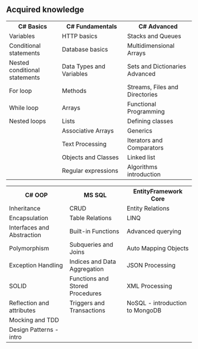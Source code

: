 
<h2>Acquired knowledge</h2>
<table>
  <tr>
    <th>C# Basics</th>
    <th>C# Fundamentals</th>
    <th>C# Advanced</th>
  </tr>
  <tr>
    <td>Variables</td>
    <td>HTTP basics</td>
    <td>Stacks and Queues</td>
  </tr>
  <tr>
    <td>Conditional statements</td>
    <td>Database basics</td>
    <td>Multidimensional Arrays</td>
  </tr>
  <tr>
    <td>Nested conditional statements</td>
    <td>Data Types and Variables&nbsp;&nbsp;&nbsp;&nbsp;&nbsp;&nbsp;&nbsp;&nbsp;&nbsp;&nbsp;&nbsp;&nbsp;&nbsp;</td>
    <td>Sets and Dictionaries Advanced&nbsp;&nbsp;&nbsp;&nbsp;&nbsp;</td>
  </tr>
  <tr>
    <td>For loop</td>
    <td>Methods</td>
    <td>Streams, Files and Directories</td>
  </tr>
  <tr>
    <td>While loop</td>
    <td>Arrays</td>
    <td>Functional Programming</td>
  </tr>
  <tr>
    <td>Nested loops</td>
    <td>Lists</td>
    <td>Defining classes</td>
  </tr>
  <tr>
    <td></td>
    <td>Associative Arrays</td>
    <td>Generics</td>
  </tr>
  <tr>
    <td></td>
    <td>Text Processing</td>
    <td>Iterators and Comparators</td>
  </tr>
  <tr>
    <td></td>
    <td>Objects and Classes</td>
    <td>Linked list</td>
  </tr>
  <tr>
    <td></td>
    <td>Regular expressions</td>
    <td>Algorithms introduction</td>
  </tr>
</table>

<table>
  <tr>
    <th>C# OOP</th>
    <th>MS SQL</th>
    <th>EntityFramework Core</th>
  </tr>
  <tr>
    <td>Inheritance</td>
    <td>CRUD</td>
    <td>Entity Relations</td>
  </tr>
  <tr>
    <td>Encapsulation</td>
    <td>Table Relations</td>
    <td>LINQ</td>
  </tr>
  <tr>
    <td>Interfaces and Abstraction&nbsp;&nbsp;&nbsp;&nbsp;&nbsp;&nbsp;&nbsp;</td>
    <td>Built-in Functions</td>
    <td>Advanced querying</td>
  </tr>
  <tr>
    <td>Polymorphism</td>
    <td>Subqueries and Joins</td>
    <td>Auto Mapping Objects</td>
  </tr>
  <tr>
    <td>Exception Handling</td>
    <td>Indices and Data Aggregation</td>
    <td>JSON Processing</td>
  </tr>
  <tr>
    <td>SOLID</td>
    <td>Functions and Stored Procedures</td>
    <td>XML Processing</td>
  </tr>
  <tr>
    <td>Reflection and attributes</td>
    <td>Triggers and Transactions</td>
    <td>NoSQL - introduction to MongoDB</td>
  </tr>
  <tr>
    <td>Mocking and TDD</td>
    <td></td>
    <td></td>
  </tr>
  <tr>
    <td>Design Patterns - intro</td>
    <td></td>
    <td></td>
  </tr>
</table>
